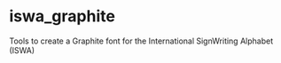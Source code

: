 iswa_graphite
=============

Tools to create a Graphite font for the International SignWriting Alphabet (ISWA)